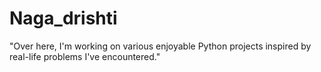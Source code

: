 # Naga_drishti
"Over here, I'm working on various enjoyable Python projects inspired by real-life problems I've encountered."
